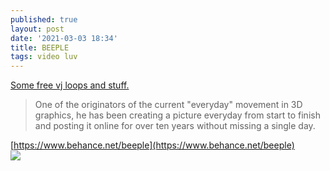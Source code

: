 ```yaml
---
published: true
layout: post
date: '2021-03-03 18:34'
title: BEEPLE
tags: video luv 
---
```

[Some free vj loops and stuff.](https://www.beeple-crap.com/vjloops)   
> One of the originators of the current "everyday" movement in 3D graphics, he has been creating a picture everyday from start to finish and posting it online for over ten years without missing a single day.

[https://www.behance.net/beeple](https://www.behance.net/beeple)  
![](https://mir-s3-cdn-cf.behance.net/project_modules/1400_opt_1/0715a036315711.5717800f8ecca.jpg)
